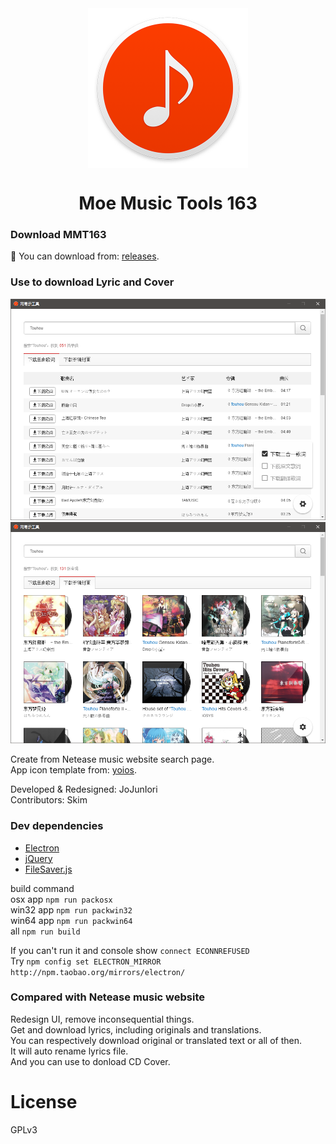 <div align="center">
    <img src="https://raw.githubusercontent.com/jojuniori/MMT163/master/img/logo.png" width="256px" align="center">
</div>
<h1 align="center">Moe Music Tools 163</h1>

### Download MMT163 
:floppy_disk: You can download from: [releases](https://github.com/jojuniori/MMT163/releases).  

### Use to download Lyric and Cover
![](https://raw.githubusercontent.com/jojuniori/MMT163/master/img/example1.png)
![](https://raw.githubusercontent.com/jojuniori/MMT163/master/img/example2.png)

Create from Netease music website search page.  
App icon template from: [yoios](https://github.com/mmarfil/yoios).  

Developed & Redesigned: JoJunIori  
Contributors: Skim

### Dev dependencies
* [Electron](https://electron.atom.io/) 
* [jQuery](https://jquery.com/) 
* [FileSaver.js](https://github.com/eligrey/FileSaver.js) 

build command  
osx app `npm run packosx`  
win32 app `npm run packwin32`  
win64 app `npm run packwin64`  
all `npm run build`  

If you can't run it and console show `connect ECONNREFUSED`  
Try `npm config set ELECTRON_MIRROR http://npm.taobao.org/mirrors/electron/`

### Compared with Netease music website
Redesign UI, remove inconsequential things.  
Get and download lyrics, including originals and translations.   
You can respectively download original or translated text or all of then.  
It will auto rename lyrics file.  
And you can use to donload CD Cover.

# License

GPLv3
